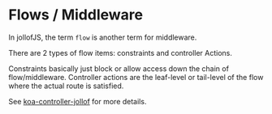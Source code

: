 # Flows / Middleware

In jollofJS, the term `flow` is another term for middleware.

There are 2 types of flow items: constraints and controller Actions.

Constraints basically just block or allow access down the chain of flow/middleware.
Controller actions are the leaf-level or tail-level of the flow where the actual route is satisfied.


See [koa-controller-jollof](https://www.npmjs.com/package/koa-controller-jollof) for more details.
